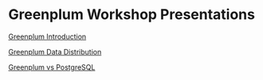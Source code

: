 # Greenplum Workshop Presentations

[Greenplum Introduction](https://pivotal-data-engineering.github.io/greenplum-workshop/Slides/presentations/gp-intro-overview.html)

[Greenplum Data Distribution](https://pivotal-data-engineering.github.io/greenplum-workshop/Slides/presentations/gp-data-distribution.html)

[Greenplum vs PostgreSQL](https://pivotal-data-engineering.github.io/greenplum-workshop/Slides/presentations/gp-postgresql-vs-gp.html)
